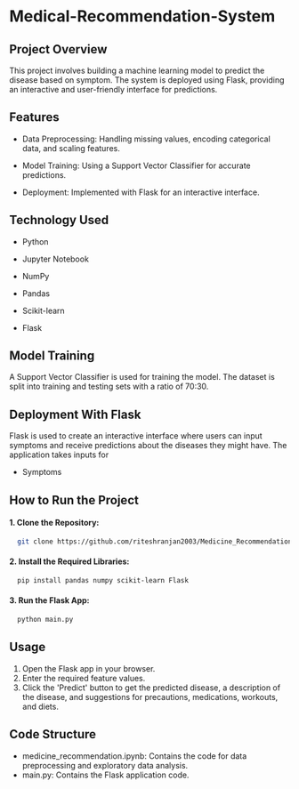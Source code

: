 # Medical-Recommendation-System
## Project Overview
This project involves building a machine learning model to predict the disease based on symptom. The system is deployed using Flask, providing an interactive and user-friendly interface for predictions.
## Features
* Data Preprocessing: Handling missing values, encoding categorical data, and scaling features.

* Model Training: Using a Support Vector Classifier for accurate predictions.

* Deployment: Implemented with Flask for an interactive interface.

## Technology Used
* Python

* Jupyter Notebook

* NumPy

* Pandas

* Scikit-learn

* Flask
## Model Training
A Support Vector Classifier is used for training the model. The dataset is split into training and testing sets with a ratio of 70:30.
## Deployment With Flask
Flask is used to create an interactive interface where users can input symptoms and receive predictions about the diseases they might have. The application takes inputs for
* Symptoms
## How to Run the Project
#### 1. Clone the Repository:
```bash
  git clone https://github.com/riteshranjan2003/Medicine_Recommendation.git
```
#### 2. Install the Required Libraries:
```bash
  pip install pandas numpy scikit-learn Flask
```
#### 3. Run the Flask App:
```bash
  python main.py
```
## Usage
1. Open the Flask app in your browser.
2. Enter the required feature values.
3. Click the 'Predict' button to get the predicted disease, a description of the disease, and suggestions for precautions, medications, workouts, and diets.

## Code Structure
* medicine_recommendation.ipynb: Contains the code for data preprocessing and exploratory data analysis.
* main.py: Contains the Flask application code.



